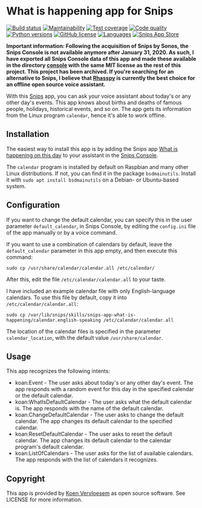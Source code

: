 # What is happening app for Snips 
[![Build status](https://api.travis-ci.com/koenvervloesem/snips-app-what-is-happening.svg?branch=master)](https://travis-ci.com/koenvervloesem/snips-app-what-is-happening) [![Maintainability](https://api.codeclimate.com/v1/badges/f1feccc2fe9ca35daad7/maintainability)](https://codeclimate.com/github/koenvervloesem/snips-app-what-is-happening/maintainability) [![Test coverage](https://api.codeclimate.com/v1/badges/f1feccc2fe9ca35daad7/test_coverage)](https://codeclimate.com/github/koenvervloesem/snips-app-what-is-happening/test_coverage) [![Code quality](https://api.codacy.com/project/badge/Grade/41a7787006614fcf8c7c76376ae10c41)](https://app.codacy.com/app/koenvervloesem/snips-app-what-is-happening) [![Python versions](https://img.shields.io/badge/python-3.5-blue.svg)](https://www.python.org) [![GitHub license](https://img.shields.io/github/license/koenvervloesem/snips-app-what-is-happening.svg)](https://github.com/koenvervloesem/snips-app-what-is-happening/blob/master/LICENSE) [![Languages](https://img.shields.io/badge/i18n-en-brown.svg)](https://github.com/koenvervloesem/snips-app-what-is-happening/tree/master/translations) [![Snips App Store](https://img.shields.io/badge/snips-app-blue.svg)](https://console.snips.ai/store/en/skill_mN45remOonk)

**Important information: Following the acquisition of Snips by Sonos, the Snips Console is not available anymore after January 31, 2020. As such, I have exported all Snips Console data of this app and made these available in the directory [console](https://github.com/koenvervloesem/snips-app-what-is-happening/tree/master/console) with the same MIT license as the rest of this project. This project has been archived. If you're searching for an alternative to Snips, I believe that [Rhasspy](https://rhasspy.readthedocs.io/) is currently the best choice for an offline open source voice assistant.**

With this [Snips](https://snips.ai/) app, you can ask your voice assistant about today's or any other day's events. This app knows about births and deaths of famous people, holidays, historical events, and so on. The app gets its information from the Linux program `calendar`, hence it's able to work offline.

## Installation
The easiest way to install this app is by adding the Snips app [What is happening on this day](https://console.snips.ai/store/en/skill_mN45remOonk) to your assistant in the [Snips Console](https://console.snips.ai).

The `calendar` program is installed by default on Raspbian and many other Linux distributions. If not, you can find it in the package `bsdmainutils`. Install it with `sudo apt install bsdmainutils` on a Debian- or Ubuntu-based system.

## Configuration
If you want to change the default calendar, you can specify this in the user parameter `default_calendar`, in Snips Console, by editing the `config.ini` file of the app manually or by a voice command.

If you want to use a combination of calendars by default, leave the `default_calendar` parameter in this app empty, and then execute this command:

``` shell
sudo cp /usr/share/calendar/calendar.all /etc/calendar/
```

After this, edit the file `/etc/calendar/calendar.all` to your taste.

I have included an example calendar file with only English-language calendars. To use this file by default, copy it into `/etc/calendar/calendar.all`:

``` shell
sudo cp /var/lib/snips/skills/snips-app-what-is-happening/calendar.english-speaking /etc/calendar/calendar.all
```

The location of the calendar files is specified in the parameter `calendar_location`, with the default value `/usr/share/calendar`.

## Usage
This app recognizes the following intents:

*   koan:Event - The user asks about today's or any other day's event. The app responds with a random event for this day in the specified calendar or the default calendar.
*   koan:WhatIsDefaultCalendar - The user asks what the default calendar is. The app responds with the name of the default calendar.
*   koan:ChangeDefaultCalendar - The user asks to change the default calendar. The app changes its default calendar to the specified calendar.
*   koan:ResetDefaultCalendar - The user asks to reset the default calendar. The app changes its default calendar to the calendar program's default calendar.
*   koan:ListOfCalendars - The user asks for the list of available calendars. The app responds with the list of calendars it recognizes.

## Copyright
This app is provided by [Koen Vervloesem](mailto:koen@vervloesem.eu) as open source software. See LICENSE for more information.
